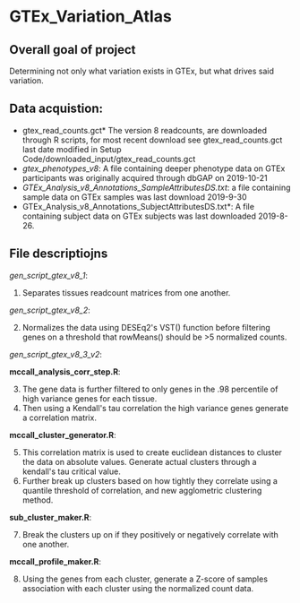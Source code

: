 # GTEx_Variation_Atlas

## Overall goal of project
Determining not only what variation exists in GTEx, but what drives said variation. 


## Data acquistion:
+ gtex_read_counts.gct* The version 8 readcounts, are downloaded through R scripts, for most recent download
see gtex_read_counts.gct last date modified in Setup Code/downloaded_input/gtex_read_counts.gct
+ *gtex_phenotypes_v8*: A file containing deeper phenotype data on GTEx participants
was originally acquired through dbGAP on 2019-10-21
+ *GTEx_Analysis_v8_Annotations_SampleAttributesDS.txt*: a file containing sample
data on GTEx samples was last download 2019-9-30
+ GTEx_Analysis_v8_Annotations_SubjectAttributesDS.txt*: A file containing subject
data on GTEx subjects was last downloaded 2019-8-26.


## File descriptiojns

*gen_script_gtex_v8_1*:
1. Separates tissues readcount matrices from one another.

*gen_script_gtex_v8_2*:

2. Normalizes the data using DESEq2's VST() function before filtering genes on a
threshold that rowMeans() should be >5 normalized counts.

*gen_script_gtex_v8_3_v2*:

**mccall_analysis_corr_step.R**:

3. The gene data is further filtered to only genes in the .98 percentile of high
variance genes for each tissue.
4. Then using a Kendall's tau correlation the high variance genes generate a correlation matrix.

**mccall_cluster_generator.R**:

5. This correlation matrix is used to create euclidean distances to cluster the data on absolute values.
Generate actual clusters through a kendall's tau critical value.
6. Further break up clusters based on how tightly they correlate using a quantile
threshold of correlation, and new agglometric clustering method.

**sub_cluster_maker.R**:

7. Break the clusters up on if they positively or negatively correlate with one another.

**mccall_profile_maker.R**:

8. Using the genes from each cluster, generate a Z-score of samples association with 
each cluster using the normalized count data.
